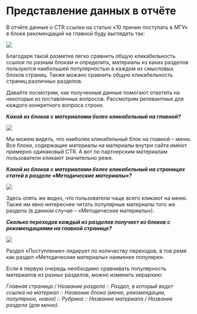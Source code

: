 # Представление данных в отчёте

В отчйте данные о CTR ссылки на статью «10 причин поступать в МГУ» в блоке рекомендаций на главной буду выглядеть так:

![](http://help.rambler.ru/upload/images/7/b4/7b429d9c4732452ebbbe76b331f3789b.png)

Благодаря такой разметке легко сравнить общую кликабельность ссылок по разным блокам и определить, материалы из каких разделов пользуются наибольшей популярностью в каждом из смысловых блоков страниц. Также можано сравнить общую кликабельность страниц различных разделов.

Давайте посмотрим, как полученные данные помогают ответить на некоторые из поставленных вопросов. Рассмотрим релевантные для каждого конкретного вопроса строки.

_**Какой из блоков с материалами более кликабельный на главной?**_&#x20;

![](http://help.rambler.ru/upload/images/8/29/8294b04e7a57437bb0253e53ef215850.png)

Мы можем видеть, что наиболее кликабельный блок на главной – меню. Все блоки, содержащие материалы на материалы внутри сайта имеют примерно одинаковый CTR. А вот по партнерским материалам пользователи кликают значительно реже.



_**Какой из блоков с материалами более кликабельный на страницах статей в разделе «Методические материалы»?**_&#x20;

![](http://help.rambler.ru/upload/images/d/11/d111c09b97a04dcb80c63634beb52d94.png)

Здесь опять же видно, что пользователи чаще всего кликают на меню. Также им явно интереснее читать популярные материалы того же раздела (в данном случае – «Методические материалы»).



_**Сколько переходов каждый из разделов получает из блоков с рекомендациями на главной странице?**_

![](http://help.rambler.ru/upload/images/e/0b/e0b37ea8c6ab4b4a85070fb25f3a00d5.png)

Раздел «Поступление» лидирует по количеству переходов, в тов ремя как раздел «Методические материалы» наименее популярен.



Если в первую очередь необходимо сравнивать популярность материалов из разных разделов, можно изменить иерархию:

_Главная страница / Название раздела :: Раздел, в который ведет ссылка на материал :: Название блока (меню, рекомендации, популярное, новое) :: Рубрика :: Название материала / Название раздела (для меню)._

